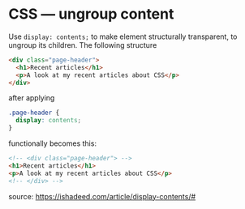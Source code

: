 # CSS — ungroup content

Use `display: contents;` to make element structurally transparent, to ungroup its children.
The following structure
```html
<div class="page-header">
  <h1>Recent articles</h1>
  <p>A look at my recent articles about CSS</p>
</div>
```
after applying 
```css
.page-header {
  display: contents;
}
```
functionally becomes this:
```html
<!-- <div class="page-header"> -->
<h1>Recent articles</h1>
<p>A look at my recent articles about CSS</p>
<!-- </div> -->
```

source: https://ishadeed.com/article/display-contents/#